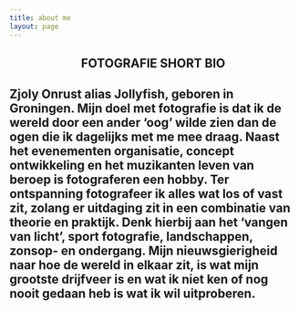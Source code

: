 ```yaml
---
title: about me
layout: page
---
```


<h2 style="text-align: center;"> FOTOGRAFIE SHORT BIO <h2>

<p>
Zjoly Onrust alias Jollyfish, geboren in Groningen. Mijn doel met fotografie is dat ik de wereld door een ander ‘oog’ wilde zien dan de ogen die ik dagelijks met me mee draag. Naast het evenementen organisatie, concept ontwikkeling en het muzikanten leven van beroep is fotograferen een hobby. Ter ontspanning fotografeer ik alles wat los of vast zit, zolang er uitdaging zit in een combinatie van theorie en praktijk. Denk hierbij aan het ‘vangen van licht’, sport fotografie, landschappen, zonsop- en ondergang. Mijn nieuwsgierigheid naar hoe de wereld in elkaar zit, is wat mijn grootste drijfveer is en wat ik niet ken of nog nooit gedaan heb is wat ik wil uitproberen.
</p>